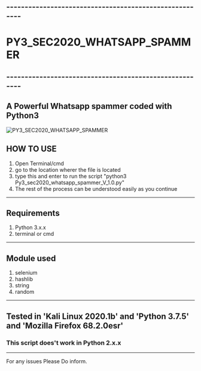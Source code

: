 ## -------------------------------------------------------
# PY3_SEC2020_WHATSAPP_SPAMMER
## -------------------------------------------------------
## A Powerful Whatsapp spammer coded with Python3
![PY3_SEC2020_WHATSAPP_SPAMMER]()

## HOW TO USE
1. Open Terminal/cmd
2. go to the location wherer the file is located
3. type this and enter to run the script 
    "python3 Py3_sec2020_whatsapp_spammer_V_1.0.py"
4. The rest of the process can be understood easily as you continue
---------------------------------------------------------------
## Requirements
1. Python 3.x.x
2. terminal or cmd
---------------------------------------------------------------
## Module used
1. selenium
2. hashlib
3. string
4. random
---------------------------------------------------------------
## Tested in 'Kali Linux 2020.1b' and 'Python 3.7.5' and 'Mozilla Firefox 68.2.0esr'
### This script does't work in Python 2.x.x
---------------------------------------------------------------
For any issues Please Do inform.
